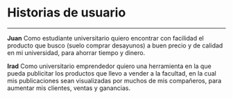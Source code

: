 # Historias de usuario
------

**Juan** Como estudiante universitario quiero encontrar con facilidad el producto que busco (suelo comprar desayunos) a buen precio y de calidad en mi universidad, para ahorrar tiempo y dinero.

**Irad** Como universitario emprendedor quiero una herramienta en la que pueda publicitar los productos que llevo a vender a la facultad, en la cual mis publicaciones sean visualizadas por muchos de mis compañeros, para aumentar mis clientes, ventas y ganancias.
